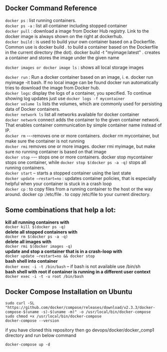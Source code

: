 ## Docker Command Reference
`docker ps` 		: 	list running containers.   
`docker ps -a` 	: 	list all container including stopped container  
`docker pull` 	:	download a image from Docker Hub registry. Link to the docker image is always shown on the right at dockerhub.  
`docker build` 	: 	is used to build your own container based on a Dockerfile. Common use is docker build . to build a container based on the Dockerfile in the current directory (the dot). docker build -t "myimage:latest" . creates a container and stores the image under the given name

`docker images or docker image ls` : shows all local storage images

`docker run`	:	Run a docker container based on an image, i. e. docker run myimage -it bash. If no local image can be found docker run automatically tries to download the image from Docker hub.   
`docker logs`:  display the logs of a container, you specified. To continue showing log updates just use `docker logs -f mycontainer`    
`docker volume ls` lists the volumes, which are commonly used for persisting data of Docker containers.  
`docker network ls` list all networks available for docker container    
`docker network` connect adds the container to the given container network. That enables container communication by simple container name instead of IP.    
`docker rm` ---removes one or more containers. docker rm mycontainer, but make sure the container is not running    
`docker rmi`  removes one or more images. docker rmi myimage, but make sure no running container is based on that image  
`docker stop` --- stops one or more containers. docker stop mycontainer stops one container, while `docker stop $(docker ps -a -q)` stops all running containers.   
`docker start` – starts a stopped container using the last state  
`docker update –restart=no` : updates container policies, that is especially helpful when your container is stuck in a crash loop  
`docker cp` :	to copy files from a running container to the host or the way around. docker cp :/etc/file . to copy /etc/file to your current directory.  

## Some combinations that help a lot:

**kill all running containers with**  
	```
	docker kill $(docker ps -q)
	```  
**delete all stopped containers with**  
	```
	docker rm $(docker ps -a -q)
	```  
**delete all images with**  
	```
	docker rmi $(docker images -q)
	```  
**update and stop a container that is in a crash-loop with**  
	```docker update –restart=no && docker stop```   
**bash shell into container**  
	```docker exec -i -t /bin/bash``` – if bash is not available use /bin/sh  
**bash shell with root if container is running in a different user context**  
	```docker exec -i -t -u root /bin/bash```   

## Docker Compose Installation on Ubuntu
```
sudo curl -SL "https://github.com/docker/compose/releases/download/v2.3.3/docker-compose-$(uname -s)-$(uname -m)" -o /usr/local/bin/docker-compose
sudo chmod +x /usr/local/bin/docker-compose
docker-compose --version
```

if you have cloned this repository then go devops/docker/docker_comp1 directory and run below command
```
docker-compose up -d
```
